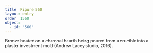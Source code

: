```yaml
---
title: Figure 560
layout: entry
order: 1560
object:
  - id: "560"
---
```


Bronze heated on a charcoal hearth being poured from a crucible into a plaster investment mold (Andrew Lacey studio, 2016).

